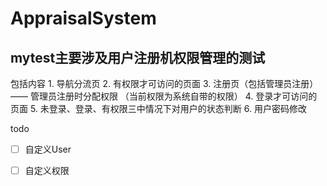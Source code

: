 # AppraisalSystem

## mytest主要涉及用户注册机权限管理的测试

包括内容
       1. 导航分流页
       2. 有权限才可访问的页面
       3. 注册页（包括管理员注册）—— 管理员注册时分配权限 （当前权限为系统自带的权限）
       4. 登录才可访问的页面
       5. 未登录、登录、有权限三中情况下对用户的状态判断
       6. 用户密码修改

todo
- [ ]  自定义User
- [ ]  自定义权限 

